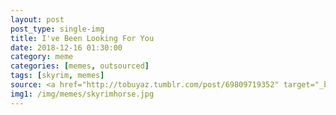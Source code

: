 ```yaml
---
layout: post
post_type: single-img
title: I've Been Looking For You
date: 2018-12-16 01:30:00
category: meme
categories: [memes, outsourced]
tags: [skyrim, memes]
source: <a href="http://tobuyaz.tumblr.com/post/69809719352" target="_blank" rel="nofollow">Sleeping Giant Inn Tumblr</a>
img1: /img/memes/skyrimhorse.jpg
---
```

